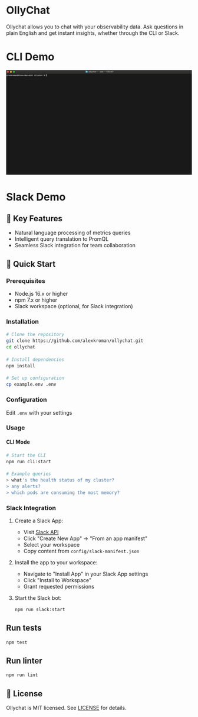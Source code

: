 # OllyChat

Ollychat allows you to chat with your observability data. Ask questions in plain English and get instant insights, whether through the CLI or Slack.

# CLI Demo

![CLI Demo](https://raw.githubusercontent.com/alexkroman/ollychat/refs/heads/main/public/cli-demo-2.gif)

# Slack Demo



## 🌟 Key Features

- Natural language processing of metrics queries
- Intelligent query translation to PromQL
- Seamless Slack integration for team collaboration

## 🚀 Quick Start

### Prerequisites

- Node.js 16.x or higher
- npm 7.x or higher
- Slack workspace (optional, for Slack integration)

### Installation

```bash
# Clone the repository
git clone https://github.com/alexkroman/ollychat.git
cd ollychat

# Install dependencies
npm install

# Set up configuration
cp example.env .env
```

### Configuration

Edit `.env` with your settings

### Usage

#### CLI Mode

```bash
# Start the CLI
npm run cli:start

# Example queries
> what's the health status of my cluster?
> any alerts?
> which pods are consuming the most memory?
```

### Slack Integration

1. Create a Slack App:
   - Visit [Slack API](https://api.slack.com/apps)
   - Click "Create New App" → "From an app manifest"
   - Select your workspace
   - Copy content from `config/slack-manifest.json`

2. Install the app to your workspace:
   - Navigate to "Install App" in your Slack App settings
   - Click "Install to Workspace"
   - Grant requested permissions

3. Start the Slack bot:
  
   ```bash
   npm run slack:start
   ```

## Run tests

```bash
npm test
```

## Run linter

```bash
npm run lint
```

## 📄 License

Ollychat is MIT licensed. See [LICENSE](LICENSE) for details.
